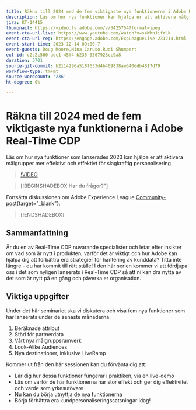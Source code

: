 ```yaml
---
title: Räkna till 2024 med de fem viktigaste nya funktionerna i Adobe Real-Time CDP
description: Läs om hur nya funktioner kan hjälpa er att aktivera målgrupper effektivare och mer effektivt för slagkraftig personalisering.
jira: KT-14415
thumbnail: https://video.tv.adobe.com/v/3425754?format=jpeg
event-cta-url-live: https://www.youtube.com/watch?v=s4WhnJifWLk
event-cta-url-reg: https://engage.adobe.com/ExpLeagueLive-231214.html
event-start-time: 2023-12-14 09:00-7
event-guests: Doug Moore,Nina Caruso,Rudi Shumpert
exl-id: c2c2c560-adc1-45f4-b235-0307923cc9a8
duration: 3701
source-git-commit: b2114296a518f633d4b409838ae640ddb4817d79
workflow-type: tm+mt
source-wordcount: '236'
ht-degree: 0%

---
```


# Räkna till 2024 med de fem viktigaste nya funktionerna i Adobe Real-Time CDP

Läs om hur nya funktioner som lanserades 2023 kan hjälpa er att aktivera målgrupper mer effektivt och effektivt för slagkraftig personalisering.

>[!VIDEO](https://video.tv.adobe.com/v/3425754/?quality=12&learn=on)

>[!BEGINSHADEBOX Har du frågor?&quot;]

Fortsätta diskussionen om Adobe Experience League [Community-post](https://experienceleaguecommunities.adobe.com/t5/real-time-customer-data-platform/experience-league-live-post-session-discussion-countdown-to-2024/m-p/639558#M14){target="_blank"}.

>[!ENDSHADEBOX]

## Sammanfattning

Är du en av Real-Time CDP nuvarande specialister och letar efter insikter om vad som är nytt i produkten, varför det är viktigt och hur Adobe kan hjälpa dig att förbättra era strategier för hantering av kunddata? Titta inte längre - du har kommit till rätt ställe! I den här serien kommer vi att fördjupa oss i det som nyligen lanserats i Real-Time CDP så att ni kan dra nytta av det som är nytt på en gång och påverka er organisation.

## Viktiga uppgifter

Under det här seminariet ska vi diskutera och visa fem nya funktioner som har lanserats under de senaste månaderna:

1. Beräknade attribut
2. Stöd för partnerdata
3. Vårt nya målgruppsramverk
4. Look-Alike Audiences
5. Nya destinationer, inklusive LiveRamp

Kommer ut från den här sessionen kan du förvänta dig att:

* Lär dig hur dessa funktioner fungerar i praktiken, via en live-demo
* Läs om varför de här funktionerna har stor effekt och ger dig effektivitet och värde som yrkesutövare
* Nu kan du börja utnyttja de nya funktionerna
* Börja förbättra era kundpersonaliseringssatsningar idag!
